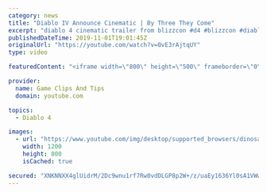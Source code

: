 ```yaml
---
category: news
title: "Diablo IV Announce Cinematic | By Three They Come"
excerpt: "diablo 4 cinematic trailer from blizzcon #d4 #blizzcon #diablo."
publishedDateTime: 2019-11-01T19:01:45Z
originalUrl: "https://youtube.com/watch?v=0vE3rAjtqUY"
type: video

featuredContent: "<iframe width=\"800\" height=\"500\" frameborder=\"0\" src=\"https://www.youtube.com/embed/0vE3rAjtqUY\" allow=\"accelerometer; autoplay; encrypted-media; gyroscope; picture-in-picture\" allowfullscreen></iframe>"

provider:
  name: Game Clips And Tips
  domain: youtube.com

topics:
  - Diablo 4

images:
  - url: "https://www.youtube.com/img/desktop/supported_browsers/dinosaur.png"
    width: 1200
    height: 800
    isCached: true

secured: "XNKNNXX4glUidrM/2Dc9wnu1rf7Rw0vdDLGP8p2W+/z/uaEy1636Yl0sA1VWwC9nsYnvBkqNfZ94rns2Mek6K6koXk1FKZRF4O3VySUOE6gEgQjwFNctZSi+TQ5l3sSdgdOX0Ft6FiuIgvp38OPQ9Yi1v+BM4TVFrI2n3tB5UoGxeGZtWQHXqpaXcgrzOWLO1GLEevzpzWgCanceGRfkl875WhzaK9+Jj+oyQVxlU/qV2JZROZHYVL2YlvrGP+9Oac0yV7x76nbsHQgXaa6CREao64Bm6htYMPPFESD1vvftjbqAyZ5anGbBg3g8vvJDSqeJOARmnw05psboLPTZ9Fb9XcnBXKyrXNb/BWdVTd4J/gT+sqOZ/pU/lVQ+b4uFAfw3UugtPrH0xojkE4Wmyw==;TXMJe3Ka3lYpy0rX/MKPYg=="
---
```


